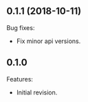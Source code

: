 ## 0.1.1 (2018-10-11)
Bug fixes:
   * Fix minor api versions.
   
## 0.1.0
Features:
  - Initial revision.

<!--
   Markdown
   
   Copyright 2018-2019 MicroEJ Corp. All rights reserved.
   Use of this source code is governed by a BSD-style license that can be found with this software.
 
-->